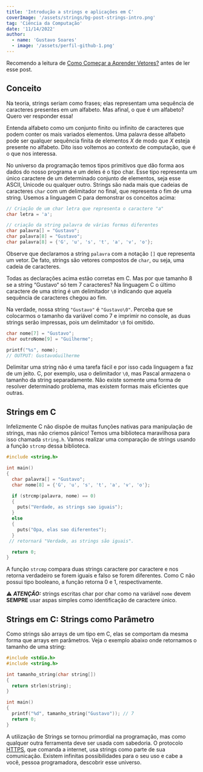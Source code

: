 ```yaml
---
title: 'Introdução a strings e aplicações em C'
coverImage: '/assets/strings/bg-post-strings-intro.png'
tag: 'Ciência da Computação'
date: '11/14/2022'
author:
  - name: 'Gustavo Soares'
  - image: '/assets/perfil-github-1.png'
---
```


Recomendo a leitura de [Como Começar a Aprender Vetores?](https://colatech.vercel.app/post/como-aprender-vetores) antes de ler esse post.

## Conceito

Na teoria, strings seriam como frases; elas representam uma sequência de caracteres presentes em um alfabeto. Mas afinal, o que é um alfabeto? Quero ver responder essa!

Entenda alfabeto como um conjunto finito ou infinito de caracteres que podem conter os mais variados elementos. Uma palavra desse alfabeto pode ser qualquer sequência finita de elementos $X$ de modo que $X$ esteja presente no alfabeto. Dito isso voltemos ao contexto de computação, que é o que nos interessa.

No universo da programação temos tipos primitivos que dão forma aos dados do nosso programa e um deles é o tipo char. Esse tipo representa um único caractere de um determinado conjunto de elementos, seja esse ASCII, Unicode ou qualquer outro. Strings são nada mais que cadeias de caracteres `char` com um delimitador no final, que representa o fim de uma string. Usemos a linguagem C para demonstrar os conceitos acima:

```c
// Criação de um char letra que representa o caractere "a"
char letra = 'a';

// criação da string palavra de várias formas diferentes
char palavra[] = "Gustavo";
char palavra[8] = "Gustavo";
char palavra[8] = {'G', 'u', 's', 't', 'a', 'v', 'o'};
```

Observe que declaramos a string `palavra` com a notação `[]` que representa um vetor. De fato, strings são  vetores compostos de `char`, ou seja, uma cadeia de caracteres.

Todas as declarações acima estão corretas em C. Mas por que tamanho 8 se a string “Gustavo“ só tem 7 caracteres? Na linguagem C o último caractere de uma string é um delimitador `\0` indicando que aquela sequência de caracteres chegou ao fim.

Na verdade, nossa string `"Gustavo"` é `"Gustavo\0"`. Perceba que se colocarmos o tamanho da variável como 7 e imprimir no console, as duas strings serão impressas, pois um delimitador `\0` foi omitido.

```c
char nome[7] = "Gustavo";
char outroNome[9] = "Guilherme";

printf("%s", nome);
// OUTPUT: GustavoGuilherme
```

Delimitar uma string não é uma tarefa fácil e por isso cada linguagem a faz de um jeito. C, por exemplo, usa o delimitador `\0`, mas Pascal armazena o tamanho da string separadamente. Não existe somente uma forma de resolver determinado problema, mas existem formas mais eficientes que outras.

## Strings em C

Infelizmente C não dispõe de muitas funções nativas para manipulação de strings, mas não criemos pânico! Temos uma biblioteca maravilhosa para isso chamada `string.h`. Vamos realizar uma comparação de strings usando a função `strcmp` dessa biblioteca.

```c
#include <string.h>

int main()
{
  char palavra[] = "Gustavo";
  char nome[8] = {'G', 'u', 's', 't', 'a', 'v', 'o'};

  if (strcmp(palavra, nome) == 0)
  {
    puts("Verdade, as strings sao iguais");
  }
  else
  {
    puts("Opa, elas sao diferentes");
  }
 // retornará "Verdade, as strings são iguais".

  return 0;
}
```

A função `strcmp` compara duas strings caractere por caractere e nos retorna verdadeiro se forem iguais e falso se forem diferentes. Como C não possui tipo booleano, a função retorna 0 e 1, respectivamente.

<aside>
⚠️ <strong><i>ATENÇÃO:</i></strong> strings escritas char por char como na variável <code>nome</code> devem <strong>SEMPRE</strong> usar aspas simples como identificação de caractere único.

</aside>

## Strings em C: Strings como Parâmetro

Como strings são arrays de um tipo em C, elas se comportam da mesma forma que arrays em parâmetros. Veja o exemplo abaixo onde retornamos o tamanho de uma string:

```c
#include <stdio.h>
#include <string.h>

int tamanho_string(char string[])
{
  return strlen(string);
}

int main()
{
  printf("%d", tamanho_string("Gustavo")); // 7
  return 0;
}
```

A utilização de Strings se tornou primordial na programação, mas como qualquer outra ferramenta deve ser usada com sabedoria. O protocolo [HTTPS](https://developer.mozilla.org/pt-BR/docs/Web/HTTP/Overview), que comanda a internet, usa strings como parte de sua comunicação. Existem infinitas possibilidades para o seu uso e cabe a você, pessoa programadora,  descobrir esse universo.
